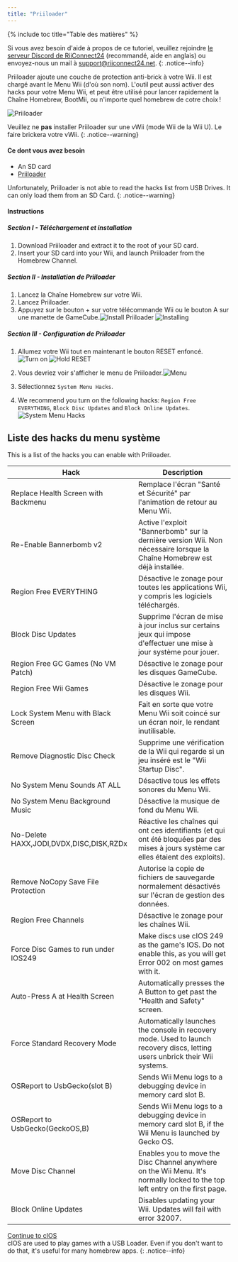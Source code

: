 ```yaml
---
title: "Priiloader"
---
```


{% include toc title="Table des matières" %}

Si vous avez besoin d'aide à propos de ce tutoriel, veuillez rejoindre [le serveur Discord de RiiConnect24](https://discord.gg/b4Y7jfD) (recommandé, aide en anglais) ou envoyez-nous un mail à [support@riiconnect24.net](mailto:support@riiconnect24.net).
{: .notice--info}

Priiloader ajoute une couche de protection anti-brick à votre Wii. Il est chargé avant le Menu Wii (d'où son nom). L'outil peut aussi activer des hacks pour votre Menu Wii, et peut être utilisé pour lancer rapidement la Chaîne Homebrew, BootMii, ou n'importe quel homebrew de cotre choix !

![Priiloader](/images/priiloader.jpg)

Veuillez ne **pas** installer Priiloader sur une vWii (mode Wii de la Wii U). Le faire brickera votre vWii.
{: .notice--warning}

#### Ce dont vous avez besoin
* An SD card
* [Priiloader](/assets/files/Priiloader_v0_8_2.zip)

Unfortunately, Priiloader is not able to read the hacks list from USB Drives. It can only load them from an SD Card.
{: .notice--warning}

#### Instructions
##### Section I - Téléchargement et installation

1. Download Priiloader and extract it to the root of your SD card.
2. Insert your SD card into your Wii, and launch Priiloader from the Homebrew Channel.

##### Section II - Installation de Priiloader

1. Lancez la Chaîne Homebrew sur votre Wii.
2. Lancez Priiloader.
3. Appuyez sur le bouton + sur votre télécommande Wii ou le bouton A sur une manette de GameCube.![Install Priiloader](/images/Priiloader/2.png) ![Installing](/images/Priiloader/3.png)

##### Section III - Configuration de Priiloader

1. Allumez votre Wii tout en maintenant le bouton RESET enfoncé.![Turn on](/images/Priiloader/5.jpg) ![Hold RESET](/images/Priiloader/4.jpg)

2. Vous devriez voir s'afficher le menu de Priiloader.![Menu](/images/Priiloader/6.png)
3. Sélectionnez `System Menu Hacks`.
4. We recommend you turn on the following hacks: `Region Free EVERYTHING`, `Block Disc Updates` and `Block Online Updates`. ![System Menu Hacks](/images/Priiloader/7.png)

## Liste des hacks du menu système

This is a list of the hacks you can enable with Priiloader.

| Hack                                    | Description                                                                                                                           |
| --------------------------------------- | ------------------------------------------------------------------------------------------------------------------------------------- |
| Replace Health Screen with Backmenu     | Remplace l'écran "Santé et Sécurité" par l'animation de retour au Menu Wii.                                                           |
| Re-Enable Bannerbomb v2                 | Active l'exploit "Bannerbomb" sur la dernière version Wii. Non nécessaire lorsque la Chaîne Homebrew est déjà installée.              |
| Region Free EVERYTHING                  | Désactive le zonage pour toutes les applications Wii, y compris les logiciels téléchargés.                                            |
| Block Disc Updates                      | Supprime l'écran de mise à jour inclus sur certains jeux qui impose d'effectuer une mise à jour système pour jouer.                   |
| Region Free GC Games (No VM Patch)      | Désactive le zonage pour les disques GameCube.                                                                                        |
| Region Free Wii Games                   | Désactive le zonage pour les disques Wii.                                                                                             |
| Lock System Menu with Black Screen      | Fait en sorte que votre Menu Wii soit coincé sur un écran noir, le rendant inutilisable.                                              |
| Remove Diagnostic Disc Check            | Supprime une vérification de la Wii qui regarde si un jeu inséré est le "Wii Startup Disc".                                           |
| No System Menu Sounds AT ALL            | Désactive tous les effets sonores du Menu Wii.                                                                                        |
| No System Menu Background Music         | Désactive la musique de fond du Menu Wii.                                                                                             |
| No-Delete HAXX,JODI,DVDX,DISC,DISK,RZDx | Réactive les chaînes qui ont ces identifiants (et qui ont été bloquées par des mises à jours système car elles étaient des exploits). |
| Remove NoCopy Save File Protection      | Autorise la copie de fichiers de sauvegarde normalement désactivés sur l'écran de gestion des données.                                |
| Region Free Channels                    | Désactive le zonage pour les chaînes Wii.                                                                                             |
| Force Disc Games to run under IOS249    | Make discs use cIOS 249 as the game's IOS. Do not enable this, as you will get Error 002 on most games with it.                       |
| Auto-Press A at Health Screen           | Automatically presses the A Button to get past the "Health and Safety" screen.                                                        |
| Force Standard Recovery Mode            | Automatically launches the console in recovery mode. Used to launch recovery discs, letting users unbrick their Wii systems.          |
| OSReport to UsbGecko(slot B)            | Sends Wii Menu logs to a debugging device in memory card slot B.                                                                      |
| OSReport to UsbGecko(GeckoOS,B)         | Sends Wii Menu logs to a debugging device in memory card slot B, if the Wii Menu is launched by Gecko OS.                             |
| Move Disc Channel                       | Enables you to move the Disc Channel anywhere on the Wii Menu. It's normally locked to the top left entry on the first page.          |
| Block Online Updates                    | Disables updating your Wii. Updates will fail with error 32007.                                                                       |

[Continue to cIOS](cios)<br> cIOS are used to play games with a USB Loader. Even if you don't want to do that, it's useful for many homebrew apps.
{: .notice--info}
